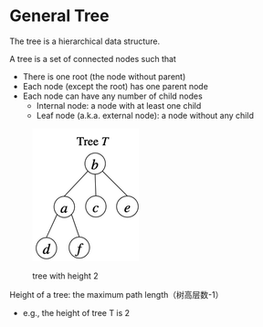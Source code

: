 # General Tree

The tree is a hierarchical data structure.&#x20;

A tree is a set of connected nodes such that

* There is one root (the node without parent)
* Each node (except the root) has one parent node
* Each node can have any number of child nodes
  * Internal node: a node with at least one child
  * Leaf node (a.k.a. external node): a node without any child

<figure><img src="../../../.gitbook/assets/image (2) (1) (1) (1) (1) (1) (1) (1) (1) (1) (1) (1).png" alt=""><figcaption><p>tree with height 2</p></figcaption></figure>

Height of a tree: the maximum path length（树高层数-1）

* e.g., the height of tree T is 2
